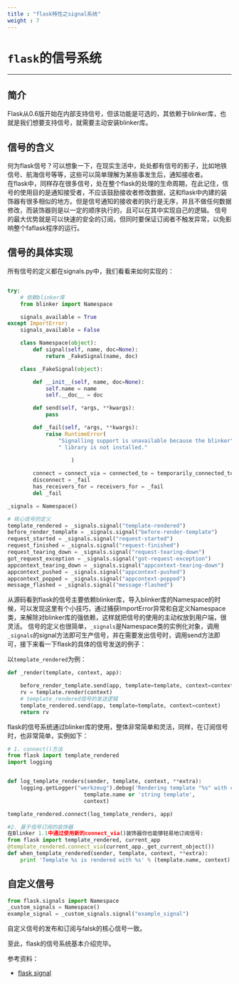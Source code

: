 ```yaml
---
title : "flask特性之signal系统"
weight : 7 
---
```


# `flask`的信号系统
---
## 简介  
Flask从0.6版开始在内部支持信号，但该功能是可选的，其依赖于blinker库，也就是我们想要支持信号，就需要主动安装blinker库。

## 信号的含义
何为flask信号？可以想象一下，在现实生活中，处处都有信号的影子，比如地铁信号、航海信号等等，这些可以简单理解为某些事发生后，通知接收者。  
在flask中，同样存在很多信号，处在整个flask的处理的生命周期，在此记住，信号的使用目的是通知接受者，不应该鼓励接收者修改数据，这和flask中内建的装饰器有很多相似的地方。但是信号通知的接收者的执行是无序，并且不做任何数据修改，而装饰器则是以一定的顺序执行的，且可以在其中实现自己的逻辑。 信号的最大优势就是可以快速的安全的订阅，但同时要保证订阅者不触发异常，以免影响整个faflask程序的运行。  

## 信号的具体实现  
所有信号的定义都在signals.py中，我们看看来如何实现的：  

```python

try:
    # 依赖blinker库
    from blinker import Namespace

    signals_available = True
except ImportError:
    signals_available = False

    class Namespace(object):
        def signal(self, name, doc=None):
            return _FakeSignal(name, doc)

    class _FakeSignal(object):

        def __init__(self, name, doc=None):
            self.name = name
            self.__doc__ = doc

        def send(self, *args, **kwargs):
            pass

        def _fail(self, *args, **kwargs):
            raise RuntimeError(
                "Signalling support is unavailable because the blinker"
                " library is not installed."
            
                    )

        connect = connect_via = connected_to = temporarily_connected_to = _fail
        disconnect = _fail
        has_receivers_for = receivers_for = _fail
        del _fail

_signals = Namespace()

# 核心信号的定义
template_rendered = _signals.signal("template-rendered")
before_render_template = _signals.signal("before-render-template")
request_started = _signals.signal("request-started")
request_finished = _signals.signal("request-finished")
request_tearing_down = _signals.signal("request-tearing-down")
got_request_exception = _signals.signal("got-request-exception")
appcontext_tearing_down = _signals.signal("appcontext-tearing-down")
appcontext_pushed = _signals.signal("appcontext-pushed")
appcontext_popped = _signals.signal("appcontext-popped")
message_flashed = _signals.signal("message-flashed")
```  

从源码看到flask的信号主要依赖blinker库，导入blinker库的Namespace的时候，可以发现这里有个小技巧，通过捕获ImportError异常和自定义Namespace类，来解除对blinker库的强依赖，这样就把信号的使用的主动权放到用户端，很灵活。
信号的定义也很简单，`_signals`是Namespace类的实例化对象，调用`_signals`的signal方法即可生产信号，并在需要发出信号时，调用send方法即可，接下来看一下flask的具体的信号发送的例子：

以`template_rendered`为例：
```python
def _render(template, context, app):

    before_render_template.send(app, template=template, context=context)
    rv = template.render(context)
    # template_rendered信号的发送逻辑
    template_rendered.send(app, template=template, context=context)
    return rv
```
flask的信号系统通过blinker库的使用，整体非常简单和灵活，同样，在订阅信号时，也非常简单，实例如下：

```python
# 1. connect()方法
from flask import template_rendered
import logging


def log_template_renders(sender, template, context, **extra):
    logging.getLogger("werkzeug").debug('Rendering template "%s" with context %s',
                        template.name or 'string template',
                        context)

template_rendered.connect(log_template_renders, app)

#2. 基于信号订阅的装饰器
在Blinker 1.1中通过使用新的connect_via()装饰器你也能够轻易地订阅信号:
from flask import template_rendered, current_app
@template_rendered.connect_via(current_app._get_current_object())
def when_template_rendered(sender, template, context, **extra):
    print 'Template %s is rendered with %s' % (template.name, context)
```

## 自定义信号 
```python
from flask.signals import Namespace
_custom_signals = Namespace()
example_signal = _custom_signals.signal("example_signal")
```
自定义信号的发布和订阅与falsk的核心信号一致。


至此，flask的信号系统基本介绍完毕。  

参考资料：
* [flask signal](https://flask.palletsprojects.com/en/1.1.x/signals/) 
